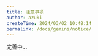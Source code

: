 ```yaml
---
title: 注意事项
author: azuki
createTime: 2024/03/02 10:48:14
permalink: /docs/gemini/notice/
---
```


完善中...